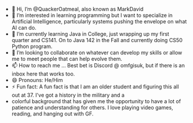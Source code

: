 - 👋 Hi, I’m @QuackerOatmeal, also known as MarkDavid
- 👀 I’m interested in learning programming but I want to specialize in Artificial Intelligence, particularly systems pushing the envelope on what AI can do.
- 🌱 I’m currently learning Java in College, just wrapping up my first quarter and CS141. On to Java 142 in the Fall and currently doing CS50 Python program.
- 💞️ I’m looking to collaborate on whatever can develop my skills or allow me to meet people that can help evolve them.
- 📫 How to reach me ... Best bet is Discord @ omfgisuk, but if there is an inbox here that works too.
- 😄 Pronouns: He/Him
- ⚡ Fun fact: A fun fact is that I am an older student and figuring this all out at 37. I've got a history in the military and a
- colorful background that has given me the opportunity to have a lot of patience and understanding for others. I love playing video games, reading, and hanging out with GF.

<!---
QuackerOatmeal/QuackerOatmeal is a ✨ special ✨ repository because its `README.md` (this file) appears on your GitHub profile.
You can click the Preview link to take a look at your changes.
--->

